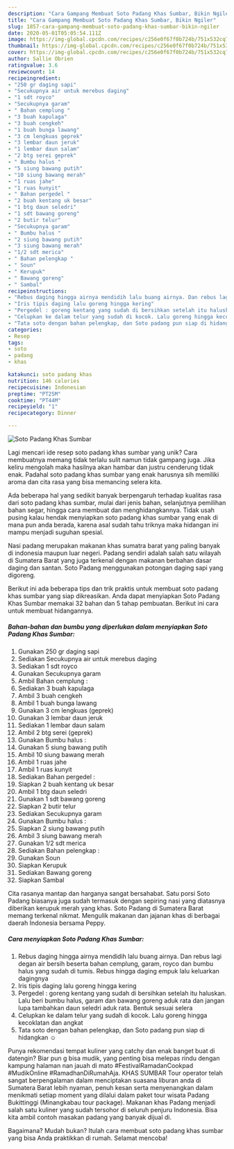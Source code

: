 ```yaml
---
description: "Cara Gampang Membuat Soto Padang Khas Sumbar, Bikin Ngiler"
title: "Cara Gampang Membuat Soto Padang Khas Sumbar, Bikin Ngiler"
slug: 1857-cara-gampang-membuat-soto-padang-khas-sumbar-bikin-ngiler
date: 2020-05-01T05:05:54.111Z
image: https://img-global.cpcdn.com/recipes/c256e0f67f0b724b/751x532cq70/soto-padang-khas-sumbar-foto-resep-utama.jpg
thumbnail: https://img-global.cpcdn.com/recipes/c256e0f67f0b724b/751x532cq70/soto-padang-khas-sumbar-foto-resep-utama.jpg
cover: https://img-global.cpcdn.com/recipes/c256e0f67f0b724b/751x532cq70/soto-padang-khas-sumbar-foto-resep-utama.jpg
author: Sallie Obrien
ratingvalue: 3.6
reviewcount: 14
recipeingredient:
- "250 gr daging sapi"
- "Secukupnya air untuk merebus daging"
- "1 sdt royco"
- "Secukupnya garam"
- " Bahan cemplung "
- "3 buah kapulaga"
- "3 buah cengkeh"
- "1 buah bunga lawang"
- "3 cm lengkuas geprek"
- "3 lembar daun jeruk"
- "1 lembar daun salam"
- "2 btg serei geprek"
- " Bumbu halus "
- "5 siung bawang putih"
- "10 siung bawang merah"
- "1 ruas jahe"
- "1 ruas kunyit"
- " Bahan pergedel "
- "2 buah kentang uk besar"
- "1 btg daun seledri"
- "1 sdt bawang goreng"
- "2 butir telur"
- "Secukupnya garam"
- " Bumbu halus "
- "2 siung bawang putih"
- "3 siung bawang merah"
- "1/2 sdt merica"
- " Bahan pelengkap "
- " Soun"
- " Kerupuk"
- " Bawang goreng"
- " Sambal"
recipeinstructions:
- "Rebus daging hingga airnya mendidih lalu buang airnya. Dan rebus lagi degan air bersih beserta bahan cemplung, garam, royco dan bumbu halus yang sudah di tumis. Rebus hingga daging empuk lalu keluarkan dagingnya"
- "Iris tipis daging lalu goreng hingga kering"
- "Pergedel : goreng kentang yang sudah di bersihkan setelah itu haluskan. Lalu beri bumbu halus, garam dan bawang goreng aduk rata dan jangan lupa tambahkan daun seledri aduk rata. Bentuk sesuai selera"
- "Celupkan ke dalam telur yang sudah di kocok. Lalu goreng hingga kecoklatan dan angkat"
- "Tata soto dengan bahan pelengkap, dan Soto padang pun siap di hidangkan ☺"
categories:
- Resep
tags:
- soto
- padang
- khas

katakunci: soto padang khas 
nutrition: 146 calories
recipecuisine: Indonesian
preptime: "PT25M"
cooktime: "PT44M"
recipeyield: "1"
recipecategory: Dinner

---
```



![Soto Padang Khas Sumbar](https://img-global.cpcdn.com/recipes/c256e0f67f0b724b/751x532cq70/soto-padang-khas-sumbar-foto-resep-utama.jpg)

Lagi mencari ide resep soto padang khas sumbar yang unik? Cara membuatnya memang tidak terlalu sulit namun tidak gampang juga. Jika keliru mengolah maka hasilnya akan hambar dan justru cenderung tidak enak. Padahal soto padang khas sumbar yang enak harusnya sih memiliki aroma dan cita rasa yang bisa memancing selera kita.

Ada beberapa hal yang sedikit banyak berpengaruh terhadap kualitas rasa dari soto padang khas sumbar, mulai dari jenis bahan, selanjutnya pemilihan bahan segar, hingga cara membuat dan menghidangkannya. Tidak usah pusing kalau hendak menyiapkan soto padang khas sumbar yang enak di mana pun anda berada, karena asal sudah tahu triknya maka hidangan ini mampu menjadi suguhan spesial.

Nasi padang merupakan makanan khas sumatra barat yang paling banyak di indonesia maupun luar negeri. Padang sendiri adalah salah satu wilayah di Sumatera Barat yang juga terkenal dengan makanan berbahan dasar daging dan santan. Soto Padang menggunakan potongan daging sapi yang digoreng.


Berikut ini ada beberapa tips dan trik praktis untuk membuat soto padang khas sumbar yang siap dikreasikan. Anda dapat menyiapkan Soto Padang Khas Sumbar memakai 32 bahan dan 5 tahap pembuatan. Berikut ini cara untuk membuat hidangannya.

<!--inarticleads1-->

##### Bahan-bahan dan bumbu yang diperlukan dalam menyiapkan Soto Padang Khas Sumbar:

1. Gunakan 250 gr daging sapi
1. Sediakan Secukupnya air untuk merebus daging
1. Sediakan 1 sdt royco
1. Gunakan Secukupnya garam
1. Ambil  Bahan cemplung :
1. Sediakan 3 buah kapulaga
1. Ambil 3 buah cengkeh
1. Ambil 1 buah bunga lawang
1. Gunakan 3 cm lengkuas (geprek)
1. Gunakan 3 lembar daun jeruk
1. Sediakan 1 lembar daun salam
1. Ambil 2 btg serei (geprek)
1. Gunakan  Bumbu halus :
1. Gunakan 5 siung bawang putih
1. Ambil 10 siung bawang merah
1. Ambil 1 ruas jahe
1. Ambil 1 ruas kunyit
1. Sediakan  Bahan pergedel :
1. Siapkan 2 buah kentang uk besar
1. Ambil 1 btg daun seledri
1. Gunakan 1 sdt bawang goreng
1. Siapkan 2 butir telur
1. Sediakan Secukupnya garam
1. Gunakan  Bumbu halus :
1. Siapkan 2 siung bawang putih
1. Ambil 3 siung bawang merah
1. Gunakan 1/2 sdt merica
1. Sediakan  Bahan pelengkap :
1. Gunakan  Soun
1. Siapkan  Kerupuk
1. Sediakan  Bawang goreng
1. Siapkan  Sambal


Cita rasanya mantap dan harganya sangat bersahabat. Satu porsi Soto Padang biasanya juga sudah termasuk dengan sepiring nasi yang diatasnya diberikan kerupuk merah yang khas. Soto Padang di Sumatera Barat memang terkenal nikmat. Mengulik makanan dan jajanan khas di berbagai daerah Indonesia bersama Peppy. 

<!--inarticleads2-->

##### Cara menyiapkan Soto Padang Khas Sumbar:

1. Rebus daging hingga airnya mendidih lalu buang airnya. Dan rebus lagi degan air bersih beserta bahan cemplung, garam, royco dan bumbu halus yang sudah di tumis. Rebus hingga daging empuk lalu keluarkan dagingnya
1. Iris tipis daging lalu goreng hingga kering
1. Pergedel : goreng kentang yang sudah di bersihkan setelah itu haluskan. Lalu beri bumbu halus, garam dan bawang goreng aduk rata dan jangan lupa tambahkan daun seledri aduk rata. Bentuk sesuai selera
1. Celupkan ke dalam telur yang sudah di kocok. Lalu goreng hingga kecoklatan dan angkat
1. Tata soto dengan bahan pelengkap, dan Soto padang pun siap di hidangkan ☺


Punya rekomendasi tempat kuliner yang catchy dan enak banget buat di datengin? Biar pun g bisa mudik, yang penting bisa melepas rindu dengan kampung halaman nan jauah di mato #FestivalRamadanCookpad #MudikOnline #RamadhanDiRumahAja. KHAS SUMBAR Tour operator telah sangat berpengalaman dalam menciptakan suasana liburan anda di Sumatera Barat lebih nyaman, penuh kesan serta menyenangkan dalam menikmati setiap moment yang dilalui dalam paket tour wisata Padang Bukittinggi (Minangkabau tour package). Makanan khas Padang menjadi salah satu kuliner yang sudah tersohor di seluruh penjuru Indonesia. Bisa kita ambil contoh masakan padang yang banyak dijual di. 

Bagaimana? Mudah bukan? Itulah cara membuat soto padang khas sumbar yang bisa Anda praktikkan di rumah. Selamat mencoba!
